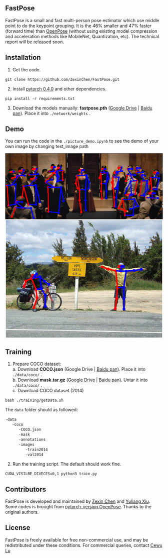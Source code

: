 

## FastPose
FastPose is a small and fast multi-person pose estimator which use middle point to do the keypoint grouping. It is the 46% smaller and 47% faster (forward time) than [OpenPose]( https://github.com/CMU-Perceptual-Computing-Lab/openpose) (without using existing model compression and acceleration methods like MobileNet, Quantization, etc). The technical report will be released soon. 

## Installation

1. Get the code.
  ```Shell
  git clone https://github.com/ZexinChen/FastPose.git
  ```

2. Install [pytorch 0.4.0](https://github.com/pytorch/pytorch) and other dependencies.
  ```Shell
  pip install -r requirements.txt
  ```

3. Download the models manually:
 **fastpose.pth**  ([Google Drive]( https://drive.google.com/file/d/1w5lzE0YGRv6mZLRGyWPYYERO3kF79HCA/view?usp=sharing) | [Baidu pan](https://pan.baidu.com/s/1FwherKVoZwPaJTzdi4xQNw)). Place it into `./network/weights` .


## Demo
You can run the code in the `./picture_demo.ipynb` to see the demo of your own image by changing test_image path 

<div align="center">
    <img src="readme/result.png", width="600">
</div>

<div align="center">
    <img src="readme/result1.png", width="500">
</div>

## Training
1. Prepare COCO dataset:  
  a. Download **COCO.json**  (Google Drive | [Baidu pan](https://pan.baidu.com/s/1q0S2Q3rH4wDjvb87VBw-Rg)). Place it into `./data/coco/` .  
  b. Download **mask.tar.gz**  ([Google Drive]( https://drive.google.com/open?id=1IFaWH-ivoDHD1fLt5IRgQBDm_08mVRJF) | [Baidu pan](https://pan.baidu.com/s/1q0S2Q3rH4wDjvb87VBw-Rg)). Untar it into `./data/coco/` .  
  c. Download COCO dataset (2014)
  ```Shell
  bash ./training/getData.sh
  ```
  The `data` folder should as followed:  
  ```Shell
  -data
     -coco
        -COCO.json
        -mask
        -annotations
        -images
           -train2014
           -val2014
  ```

2. Run the training script. The default should work fine.
  ```Shell
  CUDA_VISILBE_DIVECES=0,1 python3 train.py
  ```


## Contributors
FastPose is developed and maintained by [Zexin Chen](https://github.com/ZexinChen) and [Yuliang Xiu](https://github.com/YuliangXiu/). 
Some codes is brought from [pytorch-version OpenPose]( https://github.com/tensorboy/pytorch_Realtime_Multi-Person_Pose_Estimation). Thanks to the original authors.  



## License
FastPose is freely available for free non-commercial use, and may be redistributed under these conditions. For commercial queries, contact [Cewu Lu](http://www.mvig.org/)






